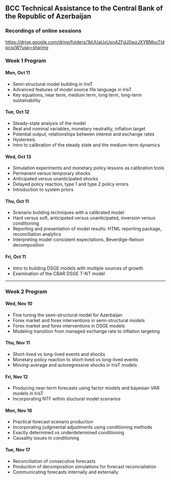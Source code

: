 ## BCC Technical Assistance to the Central Bank of the Republic of Azerbaijan

### Recordings of online sessions

https://drive.google.com/drive/folders/1bUUaUxUsnAZFdJ0wzJXYBMocTldpcscW?usp=sharing


### Week 1 Program

#### Mon, Oct 11

* Semi-structural model building in IrisT
* Advanced features of model source file language in IrisT
* Key equations, near term, medium term, long term, long-term sustainability


#### Tue, Oct 12

* Steady-state analysis of the model
* Real and nominal variables, monetary neutrality, inflation target
* Potential output, relationships between interest and exchange rates
* Hysteresis 
* Intro to calibration of the steady state and the medium-term dynamics


#### Wed, Oct 13

* Simulation experiments and monetary policy lessons as calibration tools
* Permanent versus temporary shocks
* Anticipated versus unanticipated shocks
* Delayed policy reaction, type 1 and type 2 policy errors
* Introduction to system priors


#### Thu, Oct 11

* Scenario building techniques with a calibrated model
* Hard versus soft, anticipated versus unanticipated, inversion versus conditioning
* Reporting and presentation of model results: HTML reporting package, reconciliation analytics
* Interpreting model-consistent expectations, Beverdige-Nelson decomposition


#### Fri, Oct 11

* Intro to building DSGE models with multiple sources of growth
* Examination of the CBAR DSGE T-NT model

---

### Week 2 Program

#### Wed, Nov 10

* Fine tuning the semi-structural model for Azerbaijan
* Forex market and forex interventions in semi-structural models
* Forex market and forex interventions in DSGE models
* Modeling transition from managed exchange rate to inflation targeting


#### Thu, Nov 11

* Short-lived vs long-lived events and shocks
* Monetary policy reaction to short-lived vs long-lived events
* Moving-average and autoregressive shocks in IrisT models

#### Fri, Nov 12

* Producing near-term forecasts using factor models and bayesian VAR models in IrisT
* Incorporating NTF within stuctural model scenarios


#### Mon, Nov 16

* Practical forecast scenario production
* Incorporating judgmental adjustments using conditioning methods
* Exactly determined vs underdetermined conditioning
* Causality issues in conditioning

#### Tue, Nov 17

* Reconciliation of consecutive forecasts
* Production of decomposition simulations for forecast reconcialiation
* Communicating forecasts internally and externally 



